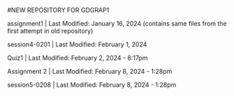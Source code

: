 #NEW REPOSITORY FOR GDGRAP1

assignment1 | Last Modified: January 16, 2024 (contains same files from the first attempt in old repository)

session4-0201 | Last Modified: February 1, 2024

Quiz1 | Last Modified: February 2, 2024 - 8:17pm

Assignment 2 | Last Modified: February 8, 2024 - 1:28pm

session5-0208 | Last Modified: February 8, 2024 - 1:28pm
